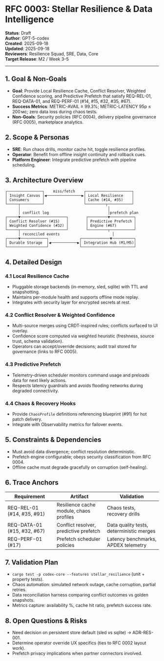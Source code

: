 # RFC 0003: Stellar Resilience & Data Intelligence

**Status**: Draft  
**Author**: GPT-5-codex  
**Created**: 2025-09-18  
**Updated**: 2025-09-18  
**Reviewers**: Resilience Squad, SRE, Data, Core  
**Target Release**: M2 / Week 3–5

---

## 1. Goal & Non-Goals
- **Goal**: Provide Local Resilience Cache, Conflict Resolver, Weighted Confidence scoring, and Predictive Prefetch that satisfy REQ-REL-01, REQ-DATA-01, and REQ-PERF-01 (#14, #15, #32, #35, #67).
- **Success Metrics**: METRIC-AVAIL ≥ 99.3%; METRIC-LATENCY 95p ≤ 200 мс; zero data loss during chaos tests.
- **Non-Goals**: Security policies (RFC 0004), delivery pipeline governance (RFC 0005), marketplace analytics.

## 2. Scope & Personas
- **SRE**: Run chaos drills, monitor cache hit, toggle resilience profiles.
- **Operator**: Benefit from offline insight continuity and rollback cues.
- **Platform Engineer**: Integrate predictive prefetch with pipeline scheduling.

## 3. Architecture Overview
```
┌────────────────┐    miss/fetch    ┌─────────────────────┐
│ Insight Canvas │◀────────────────▶│ Local Resilience    │
│ Consumers      │                  │ Cache (#14, #35)    │
└─────┬──────────┘                  └─────────┬───────────┘
      │                                        │
      │ conflict log                           │prefetch plan
┌─────▼─────────────────────┐        ┌─────────▼───────────┐
│ Conflict Resolver (#15)   │        │ Predictive Prefetch │
│ Weighted Confidence (#32) │        │ Engine (#67)        │
└─────┬─────────────────────┘        └─────────┬───────────┘
      │ reconciled events                        │
┌─────▼────────────┐              ┌─────────────▼──────────┐
│ Durable Storage  │◀────────────▶│ Integration Hub (M1/M5)│
└──────────────────┘              └────────────────────────┘
```

## 4. Detailed Design
### 4.1 Local Resilience Cache
- Pluggable storage backends (in-memory, sled, sqlite) with TTL and snapshotting.
- Maintains per-module health and supports offline mode replay.
- Integrates with security layer for encrypted secrets at rest.

### 4.2 Conflict Resolver & Weighted Confidence
- Multi-source merges using CRDT-inspired rules; conflicts surfaced to UI overlay.
- Confidence score computed via weighted heuristic (freshness, source trust, schema validation).
- Operators can accept/override decisions; audit trail stored for governance (links to RFC 0005).

### 4.3 Predictive Prefetch
- Telemetry-driven scheduler monitors command usage and preloads data for next likely actions.
- Respects latency guardrails and avoids flooding networks during degraded connectivity.

### 4.4 Chaos & Recovery Hooks
- Provide `ChaosProfile` definitions referencing blueprint (#91) for hot patch delivery.
- Integrate with Observability metrics for failover events.

## 5. Constraints & Dependencies
- Must avoid data divergence; conflict resolution deterministic.
- Prefetch engine configurable; obeys security classification from RFC 0004.
- Offline cache must degrade gracefully on corruption (self-healing).

## 6. Trace Anchors
| Requirement | Artifact | Validation |
| ----------- | -------- | ---------- |
| REQ-REL-01 (#14, #35, #91) | Resilience cache module, chaos profiles | Chaos tests, recovery drills |
| REQ-DATA-01 (#15, #32, #67) | Conflict resolver, predictive prefetch | Data quality tests, deterministic merges |
| REQ-PERF-01 (#17) | Prefetch scheduler policies | Latency benchmarks, APDEX telemetry |

## 7. Validation Plan
- `cargo test -p codex-core --features stellar_resilience` (unit + property tests).
- Chaos automation: simulated network outage, cache corruption, partial retries.
- Data reconciliation harness comparing conflict outcomes vs golden snapshots.
- Metrics capture: availability %, cache hit ratio, prefetch success rate.

## 8. Open Questions & Risks
- Need decision on persistent store default (sled vs sqlite) → ADR-RES-001.
- Determine operator override UX specifics (ties to RFC 0002 layout work).
- Prefetch privacy implications when partner connectors involved.
